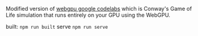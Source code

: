 Modified version of [webgpu google codelabs](https://codelabs.developers.google.com/your-first-webgpu-app) which is Conway's Game of Life simulation that runs entirely on your GPU using the WebGPU.

built: `npm run built`
serve `npm run serve`

